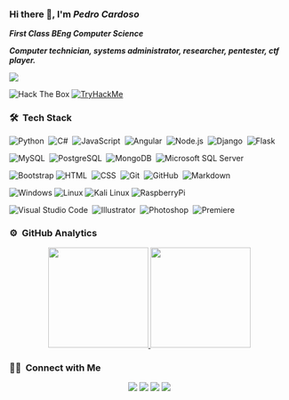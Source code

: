 ### Hi there 👋, I'm **_Pedro Cardoso_** 
**_First Class BEng Computer Science_**

**_Computer technician, systems administrator, researcher, pentester, ctf player._**

![](https://komarev.com/ghpvc/?username=osodracpt)

<img src="http://www.hackthebox.eu/badge/image/39239" alt="Hack The Box">
<a href="https://tryhackme.com/p/twsterlab"><img src="https://tryhackme-badges.s3.amazonaws.com/OsodracPT.png" alt="TryHackMe"></a>
<br>

### 🛠 &nbsp;Tech Stack


![Python](https://img.shields.io/badge/-Python-05122A?style=flat&logo=python)&nbsp;
![C#](https://img.shields.io/badge/-C%23-05122A?style=flat&logo=c-sharp)&nbsp;
![JavaScript](https://img.shields.io/badge/-JavaScript-05122A?style=flat&logo=javascript)&nbsp;
![Angular](https://img.shields.io/badge/-Angular-05122A?style=flat&logo=Angular)&nbsp;
![Node.js](https://img.shields.io/badge/-Node.js-05122A?style=flat&logo=node.js)&nbsp;
![Django](https://img.shields.io/badge/-Django-05122A?style=flat&logo=django&logoColor=092E20)&nbsp;
![Flask](https://img.shields.io/badge/-Flask-05122A?style=flat&logo=flask)&nbsp;

![MySQL](https://img.shields.io/badge/-MySQL-05122A?style=flat&logo=mysql)&nbsp;
![PostgreSQL](https://img.shields.io/badge/-PostgreSQL-05122A?style=flat&logo=postgresql)&nbsp;
![MongoDB](https://img.shields.io/badge/-MongoDB-05122A?style=flat&logo=mongodb)&nbsp;
![Microsoft SQL Server](https://img.shields.io/badge/-Microsoft%20SQL%20Sever-05122A?style=flat&logo=microsoft%20sql%20server)&nbsp;

![Bootstrap](https://img.shields.io/badge/-Bootstrap-05122A?style=flat&logo=bootstrap&logoColor=563D7C)
![HTML](https://img.shields.io/badge/-HTML-05122A?style=flat&logo=HTML5)&nbsp;
![CSS](https://img.shields.io/badge/-CSS-05122A?style=flat&logo=CSS3&logoColor=1572B6)&nbsp;
![Git](https://img.shields.io/badge/-Git-05122A?style=flat&logo=git)&nbsp;
![GitHub](https://img.shields.io/badge/-GitHub-05122A?style=flat&logo=github)&nbsp;
![Markdown](https://img.shields.io/badge/-Markdown-05122A?style=flat&logo=markdown)

![Windows](https://img.shields.io/badge/-Windows-05122A?style=flat&logo=windows)
![Linux](https://img.shields.io/badge/-Linux-05122A?style=flat&logo=linux)
![Kali Linux](https://img.shields.io/badge/-Kali_Linux-05122A?style=flat&logo=kali-linux)
![RaspberryPi](https://img.shields.io/badge/-Raspberry%20Pi-05122A?style=flat&logo=Raspberry%20Pi)


![Visual Studio Code](https://img.shields.io/badge/-Visual%20Studio%20Code-05122A?style=flat&logo=visual-studio-code&logoColor=007ACC)&nbsp;
![Illustrator](https://img.shields.io/badge/-Illustrator-05122A?style=flat&logo=adobe-illustrator)&nbsp;
![Photoshop](https://img.shields.io/badge/-Photoshop-05122A?style=flat&logo=adobe-photoshop)&nbsp;
![Premiere](https://img.shields.io/badge/-Adobe%20Premiere%20Pro-05122A?style=flat&logo=Adobe%20Premiere%20Pro)&nbsp;


### ⚙️ &nbsp;GitHub Analytics

<p align="center">
<a href="https://github.com/osodracpt">
  <img height="180em" src="https://github-readme-stats-eight-theta.vercel.app/api?username=osodracpt&show_icons=true&theme=algolia&include_all_commits=true&count_private=true"/>
  <img height="180em" src="https://github-readme-stats-eight-theta.vercel.app/api/top-langs/?username=osodracpt&layout=compact&langs_count=8&theme=algolia"/>
</a>
</p>

### 🤝🏻 &nbsp;Connect with Me

<p align="center">
<a href="https://pedrocardoso.co.uk/"><img src="https://img.shields.io/badge/-pedrocardoso.co.uk-3423A6?style=flat&logo=Google-Chrome&logoColor=white"/></a>
<a href="https://www.linkedin.com/in/pedroosodrac/"><img src="https://img.shields.io/badge/-Pedro%20Cardoso-0077B5?style=flat&logo=Linkedin&logoColor=white"/></a>
<a href="https://github.com/osodracpt"><img src="https://img.shields.io/badge/-@OsodracPT-1769FF?style=flat&logo=Github&logoColor=white"/></a>
<a href="https://www.youtube.com/user/Osodrac98/"><img src="https://img.shields.io/badge/-Youtube-FF0000?style=flat&logo=youtube&logoColor=white"/></a>
</p>